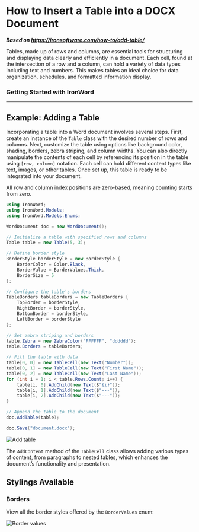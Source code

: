 # How to Insert a Table into a DOCX Document

***Based on <https://ironsoftware.com/how-to/add-table/>***


Tables, made up of rows and columns, are essential tools for structuring and displaying data clearly and efficiently in a document. Each cell, found at the intersection of a row and a column, can hold a variety of data types including text and numbers. This makes tables an ideal choice for data organization, schedules, and formatted information display.

### Getting Started with IronWord

---

## Example: Adding a Table

Incorporating a table into a Word document involves several steps. First, create an instance of the `Table` class with the desired number of rows and columns. Next, customize the table using options like background color, shading, borders, zebra striping, and column widths. You can also directly manipulate the contents of each cell by referencing its position in the table using `[row, column]` notation. Each cell can hold different content types like text, images, or other tables. Once set up, this table is ready to be integrated into your document.

All row and column index positions are zero-based, meaning counting starts from zero.

```cs
using IronWord;
using IronWord.Models;
using IronWord.Models.Enums;

WordDocument doc = new WordDocument();

// Initialize a table with specified rows and columns
Table table = new Table(5, 3);

// Define border style
BorderStyle borderStyle = new BorderStyle {
    BorderColor = Color.Black,
    BorderValue = BorderValues.Thick,
    BorderSize = 5
};

// Configure the table's borders
TableBorders tableBorders = new TableBorders {
    TopBorder = borderStyle,
    RightBorder = borderStyle,
    BottomBorder = borderStyle,
    LeftBorder = borderStyle
};

// Set zebra striping and borders
table.Zebra = new ZebraColor("FFFFFF", "dddddd");
table.Borders = tableBorders;

// Fill the table with data
table[0, 0] = new TableCell(new Text("Number"));
table[0, 1] = new TableCell(new Text("First Name"));
table[0, 2] = new TableCell(new Text("Last Name"));
for (int i = 1; i < table.Rows.Count; i++) {
    table[i, 0].AddChild(new Text($"{i}"));
    table[i, 1].AddChild(new Text($"---"));
    table[i, 2].AddChild(new Text($"---"));
}

// Append the table to the document
doc.AddTable(table);

doc.Save("document.docx");
```

<div class="content-img-align-center">
    <div class="center-image-wrapper">
         <img src="https://ironsoftware.com/static-assets/word/how-to/add-table/add-table.webp" alt="Add table" class="img-responsive add-shadow">
    </div>
</div>

The `AddContent` method of the `TableCell` class allows adding various types of content, from paragraphs to nested tables, which enhances the document’s functionality and presentation.

## Stylings Available

### Borders

View all the border styles offered by the `BorderValues` enum:

<div class="content-img-align-center">
    <div class="center-image-wrapper">
         <img src="https://ironsoftware.com/static-assets/word/how-to/add-table/border-value.webp" alt="Border values" class="img-responsive add-shadow">
    </div>
</div>